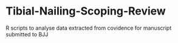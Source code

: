 # Tibial-Nailing-Scoping-Review
 R scripts to analyse data extracted from covidence for manuscript submitted to BJJ
